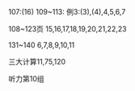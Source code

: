 107:(16)
109~113:
例3:(3),(4),4,5,6,7

108~123页
15,16,17,18,19,20,21,22,23

131~140
6,7,8,9,10,11

三大计算11,75,120

听力第10组